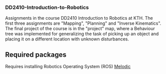 ### DD2410-Introduction-to-Robotics ###
Assignments in the course DD2410 Introduction to Robotics at KTH. The first three assignments are "Mapping", "Planning" and "Inverse Kinematics". The final project of the course is in the "project" map, where a Behaviour tree was implemented for generalizing the task of picking up an object and placing it on a different location with unknown disturbances. 

## Required packages ##
Requires installing Robotics Operating System (ROS) [Melodic](http://wiki.ros.org/melodic/Installation)

